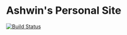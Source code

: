 # Ashwin's Personal Site

[![Build Status](https://travis-ci.org/ashwinath/personal-site.svg?branch=master)](https://travis-ci.org/ashwinath/personal-site)
